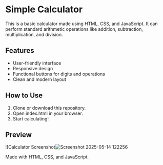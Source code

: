 # Simple Calculator
This is a basic calculator made using HTML, CSS, and JavaScript. It can perform standard arithmetic operations like addition, subtraction, multiplication, and division.

## Features
- User-friendly interface
- Responsive design
- Functional buttons for digits and operations
- Clean and modern layout

## How to Use
1. Clone or download this repository.
2. Open index.html in your browser.
3. Start calculating!

## Preview
![Calculator Screenshot![Screenshot 2025-05-14 122256](https://github.com/user-attachments/assets/e106aacb-d5fb-4dc0-9cbf-69c9c4b304ac)


Made with HTML, CSS, and JavaScript.
